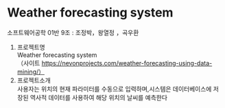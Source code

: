 # Weather forecasting system  
소프트웨어공학 01반 9조 : 조정박，왕열정 ，곡우환  
1. 프로젝트명  
  Weather forecasting system       
（사이트 https://nevonprojects.com/weather-forecasting-using-data-mining/）  
2. 프로젝트소개  
사용자는 위치의 현재 파라미터를 수동으로 입력하며,시스템은 데이터베이스에 저장된 역사적 데이터를 
사용하여 해당 위치의 날씨를 예측한다
